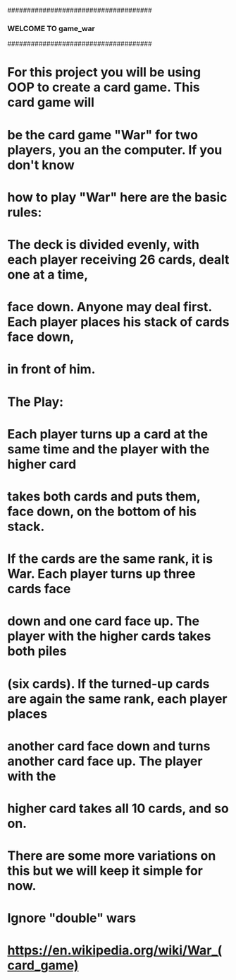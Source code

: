 #####################################
### WELCOME TO game_war #####
#####################################

# For this project you will be using OOP to create a card game. This card game will
# be the card game "War" for two players, you an the computer. If you don't know
# how to play "War" here are the basic rules:
#
# The deck is divided evenly, with each player receiving 26 cards, dealt one at a time,
# face down. Anyone may deal first. Each player places his stack of cards face down,
# in front of him.
#
# The Play:
#
# Each player turns up a card at the same time and the player with the higher card
# takes both cards and puts them, face down, on the bottom of his stack.
#
# If the cards are the same rank, it is War. Each player turns up three cards face
# down and one card face up. The player with the higher cards takes both piles
# (six cards). If the turned-up cards are again the same rank, each player places
# another card face down and turns another card face up. The player with the
# higher card takes all 10 cards, and so on.
#
# There are some more variations on this but we will keep it simple for now.
# Ignore "double" wars
#
# https://en.wikipedia.org/wiki/War_(card_game)
